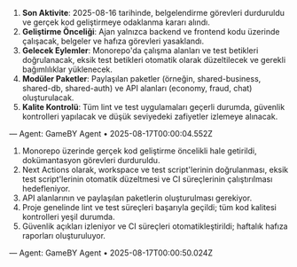 

1. **Son Aktivite**: 2025-08-16 tarihinde, belgelendirme görevleri durduruldu ve gerçek kod geliştirmeye odaklanma kararı alındı.
2. **Geliştirme Önceliği**: Ajan yalnızca backend ve frontend kodu üzerinde çalışacak, belgeler ve hafıza görevleri yasaklandı.
3. **Gelecek Eylemler**: Monorepo'da çalışma alanları ve test betikleri doğrulanacak, eksik test betikleri otomatik olarak düzeltilecek ve gerekli bağımlılıklar yüklenecek.
4. **Modüler Paketler**: Paylaşılan paketler (örneğin, shared-business, shared-db, shared-auth) ve API alanları (economy, fraud, chat) oluşturulacak.
5. **Kalite Kontrolü**: Tüm lint ve test uygulamaları geçerli durumda, güvenlik kontrolleri yapılacak ve düşük seviyedeki zafiyetler izlemeye alınacak.

— Agent: GameBY Agent • 2025-08-17T00:00:04.552Z


1. Monorepo üzerinde gerçek kod geliştirme öncelikli hale getirildi, dokümantasyon görevleri durduruldu.
2. Next Actions olarak, workspace ve test script'lerinin doğrulanması, eksik test script'lerinin otomatik düzeltmesi ve CI süreçlerinin çalıştırılması hedefleniyor.
3. API alanlarının ve paylaşılan paketlerin oluşturulması gerekiyor.
4. Proje genelinde lint ve test süreçleri başarıyla geçildi; tüm kod kalitesi kontrolleri yeşil durumda.
5. Güvenlik açıkları izleniyor ve CI süreçleri otomatikleştirildi; haftalık hafıza raporları oluşturuluyor.

— Agent: GameBY Agent • 2025-08-17T00:00:50.024Z
